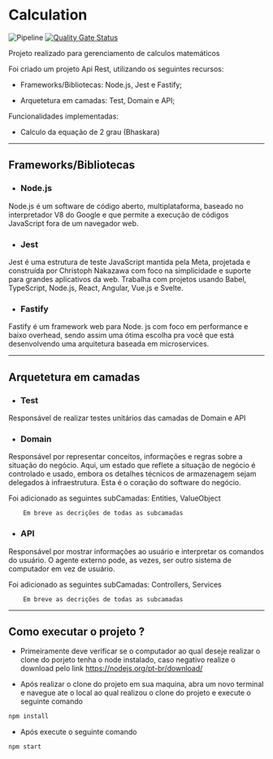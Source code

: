 # Calculation

![Pipeline](https://github.com/lucasmarques73/node-api-heroku/workflows/Pipeline/badge.svg)     [![Quality Gate Status](https://sonarcloud.io/api/project_badges/measure?project=ZoeStyle_Formula_bhaskara&metric=alert_status)](https://sonarcloud.io/summary/new_code?id=ZoeStyle_Formula_bhaskara)

Projeto realizado para gerenciamento de calculos matemáticos

Foi criado um projeto Api Rest, utilizando os seguintes recursos:

- Frameworks/Bibliotecas: Node.js, Jest e Fastify;

- Arquetetura em camadas: Test, Domain e API;

Funcionalidades implementadas:

- Calculo da equação de 2 grau (Bhaskara)

---

## Frameworks/Bibliotecas

- ### Node.js

Node.js é um software de código aberto, multiplataforma, baseado no interpretador V8 do Google e que permite a execução de códigos JavaScript fora de um navegador web.

- ### Jest

Jest é uma estrutura de teste JavaScript mantida pela Meta, projetada e construída por Christoph Nakazawa com foco na simplicidade e suporte para grandes aplicativos da web. Trabalha com projetos usando Babel, TypeScript, Node.js, React, Angular, Vue.js e Svelte.

- ### Fastify

Fastify é um framework web para Node. js com foco em performance e baixo overhead, sendo assim uma ótima escolha pra você que está desenvolvendo uma arquitetura baseada em microservices.

---

## Arquetetura em camadas

- ### Test

Responsável de realizar testes unitários das camadas de Domain e API

- ### Domain

Responsável por representar conceitos, informações e regras sobre a situação do negócio. Aqui, um estado que reflete a situação de negócio é controlado e usado, embora os detalhes técnicos de armazenagem sejam delegados à infraestrutura. Esta é o coração do software do negócio.

Foi adicionado as seguintes subCamadas: Entities, ValueObject

        Em breve as decrições de todas as subcamadas
               

- ### API

Responsável por mostrar informações ao usuário e interpretar os comandos do usuário. O agente externo pode, as vezes, ser outro sistema de computador em vez de usuário.

Foi adicionado as seguintes subCamadas: Controllers, Services

        Em breve as decrições de todas as subcamadas
 
 ---
 
 ## Como executar o projeto ?
 
 - Primeiramente deve verificar se o computador ao qual deseje realizar o clone do porjeto tenha o node instalado, caso negativo realize o download pelo link https://nodejs.org/pt-br/download/
 
 - Após realizar o clone do projeto em sua maquina, abra um novo terminal e navegue ate o local ao qual realizou o clone do projeto e execute o seguinte comando
 
 ~~~ csharp
npm install
~~~

- Após execute o seguinte comando
 ~~~ csharp
npm start
~~~

